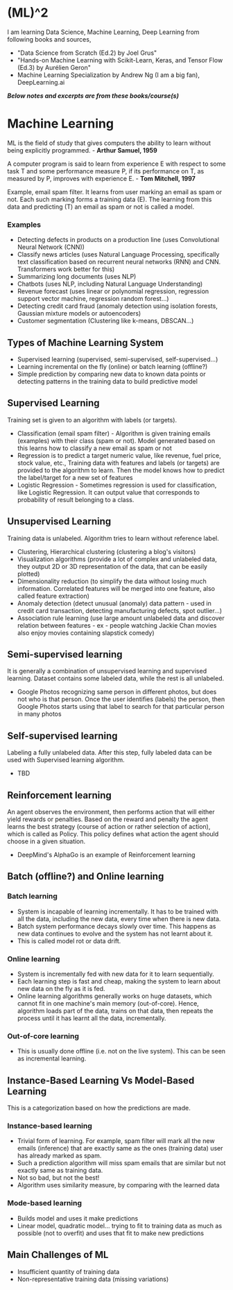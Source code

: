 # (ML)^2

I am learning Data Science, Machine Learning, Deep Learning from following books and sources,
- "Data Science from Scratch (Ed.2) by Joel Grus"
- "Hands-on Machine Learning with Scikit-Learn, Keras, and Tensor Flow (Ed.3) by Aurélien Geron"
- Machine Learning Specialization by Andrew Ng (I am a big fan), DeepLearning.ai

_**Below notes and excerpts are from these books/course(s)**_

# Machine Learning
ML is the field of study that gives computers the ability to learn without being explicitly programmed. - **Arthur Samuel, 1959**

A computer program is said to learn from experience E with respect to some task T and some performance measure P, if its performance on T, as measured by P, improves with experience E. - **Tom Mitchell, 1997**

Example, email spam filter. It learns from user marking an email as spam or not. Each such marking forms a training data (E). The learning from this data and predicting (T) an email as spam or not is called a model.

### Examples
- Detecting defects in products on a production line (uses Convolutional Neural Network (CNN))
- Classify news articles (uses Natural Language Processing, specifically text classification based on recurrent neural networks (RNN) and CNN. Transformers work better for this)
- Summarizing long documents (uses NLP)
- Chatbots (uses NLP, including Natural Language Understanding)
- Revenue forecast (uses linear or polynomial regression, regression support vector machine, regression random forest...)
- Detecting credit card fraud (anomaly detection using isolation forests, Gaussian mixture models or autoencoders)
- Customer segmentation (Clustering like k-means, DBSCAN...)

## Types of Machine Learning System
- Supervised learning (supervised, semi-supervised, self-supervised...)
- Learning incremental on the fly (online) or batch learning (offline?)
- Simple prediction by comparing new data to known data points or detecting patterns in the training data to build predictive model

## Supervised Learning
Training set is given to an algorithm with labels (or targets).
- Classification (email spam filter) - Algorithm is given training emails (examples) with their class (spam or not). Model generated based on this learns how to classify a new email as spam or not
- Regression is to predict a target numeric value, like revenue, fuel price, stock value, etc., Training data with features and labels (or targets) are provided to the algorithm to learn. Then the model knows how to predict the label/target for a new set of features
- Logistic Regression - Sometimes regression is used for classification, like Logistic Regression. It can output value that corresponds to probability of result belonging to a class.

## Unsupervised Learning
Training data is unlabeled. Algorithm tries to learn without reference label.
- Clustering, Hierarchical clustering (clustering a blog's visitors)
- Visualization algorithms (provide a lot of complex and unlabeled data, they output 2D or 3D representation of the data, that can be easily plotted)
- Dimensionality reduction (to simplify the data without losing much information. Correlated features will be merged into one feature, also called feature extraction)
- Anomaly detection (detect unusual (anomaly) data pattern - used in credit card transaction, detecting manufacturing defects, spot outlier...)
- Association rule learning (use large amount unlabeled data and discover relation between features - ex - people watching Jackie Chan movies also enjoy movies containing slapstick comedy)

## Semi-supervised learning
It is generally a combination of unsupervised learning and supervised learning. Dataset contains some labeled data, while the rest is all unlabeled.
- Google Photos recognizing same person in different photos, but does not who is that person. Once the user identifies (labels) the person, then Google Photos starts using that label to search for that particular person in many photos

## Self-supervised learning
Labeling a fully unlabeled data. After this step, fully labeled data can be used with Supervised learning algorithm.
- TBD

## Reinforcement learning
An agent observes the environment, then performs action that will either yield rewards or penalties. Based on the reward and penalty the agent learns the best strategy (course of action or rather selection of action), which is called as Policy. This policy defines what action the agent should choose in a given situation.
- DeepMind's AlphaGo is an example of Reinforcement learning

## Batch (offline?) and Online learning
### Batch learning
- System is incapable of learning incrementally. It has to be trained with all the data, including the new data, every time when there is new data.
- Batch system performance decays slowly over time. This happens as new data continues to evolve and the system has not learnt about it.
- This is called model rot or data drift.

### Online learning
- System is incrementally fed with new data for it to learn sequentially.
- Each learning step is fast and cheap, making the system to learn about new data on the fly as it is fed.
- Online learning algorithms generally works on huge datasets, which cannot fit in one machine's main memory (out-of-core). Hence, algorithm loads part of the data, trains on that data, then repeats the process until it has learnt all the data, incrementally.

### Out-of-core learning
- This is usually done offline (i.e. not on the live system). This can be seen as incremental learning.

## Instance-Based Learning Vs Model-Based Learning
This is a categorization based on how the predictions are made.

### Instance-based learning
- Trivial form of learning. For example, spam filter will mark all the new emails (inference) that are exactly same as the ones (training data) user has already marked as spam.
- Such a prediction algorithm will miss spam emails that are similar but not exactly same as training data.
- Not so bad, but not the best!
- Algorithm uses similarity measure, by comparing with the learned data

### Mode-based learning
- Builds model and uses it make predictions
- Linear model, quadratic model... trying to fit to training data as much as possible (not to overfit) and uses that fit to make new predictions

## Main Challenges of ML
- Insufficient quantity of training data
- Non-representative training data (missing variations)
